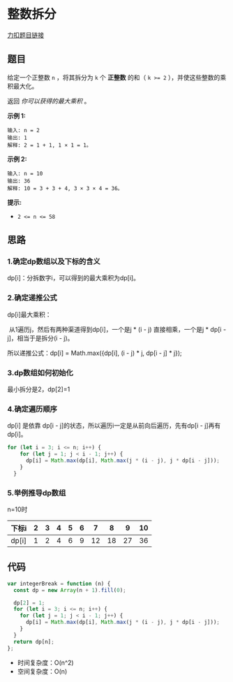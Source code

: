 # 整数拆分

[力扣题目链接](https://leetcode.cn/problems/integer-break/)

## 题目

给定一个正整数 `n` ，将其拆分为 `k` 个 **正整数** 的和（ `k >= 2` ），并使这些整数的乘积最大化。

返回 *你可以获得的最大乘积* 。

**示例 1:**

```
输入: n = 2
输出: 1
解释: 2 = 1 + 1, 1 × 1 = 1。
```

**示例 2:**

```
输入: n = 10
输出: 36
解释: 10 = 3 + 3 + 4, 3 × 3 × 4 = 36。
```

**提示:**

- `2 <= n <= 58`

## 思路

### 1.确定dp数组以及下标的含义

dp[i]：分拆数字i，可以得到的最大乘积为dp[i]。

### 2.确定递推公式

dp[i]最大乘积：

​	从1遍历j，然后有两种渠道得到dp[i]，一个是j * (i - j) 直接相乘，一个是j * dp[i - j]，相当于是拆分(i - j)。

所以递推公式：dp[i] = Math.max({dp[i], (i - j) * j, dp[i - j] * j});

### 3.dp数组如何初始化

最小拆分是2，dp[2]=1

### 4.确定遍历顺序

dp[i] 是依靠 dp[i - j]的状态，所以遍历i一定是从前向后遍历，先有dp[i - j]再有dp[i]。

~~~js
for (let i = 3; i <= n; i++) {
    for (let j = 1; j < i - 1; j++) {
      dp[i] = Math.max(dp[i], Math.max(j * (i - j), j * dp[i - j]));
    }
  }
~~~

### 5.举例推导dp数组

n=10时

| 下标i | 2    | 3    | 4    | 5    | 6    | 7    | 8    | 9    | 10   |
| ----- | ---- | ---- | ---- | ---- | ---- | ---- | ---- | ---- | ---- |
| dp[i] | 1    | 2    | 4    | 6    | 9    | 12   | 18   | 27   | 36   |

## 代码

~~~js
var integerBreak = function (n) {
  const dp = new Array(n + 1).fill(0);

  dp[2] = 1;
  for (let i = 3; i <= n; i++) {
    for (let j = 1; j < i - 1; j++) {
      dp[i] = Math.max(dp[i], Math.max(j * (i - j), j * dp[i - j]));
    }
  }
  return dp[n];
};
~~~

- 时间复杂度：O(n^2)
- 空间复杂度：O(n)